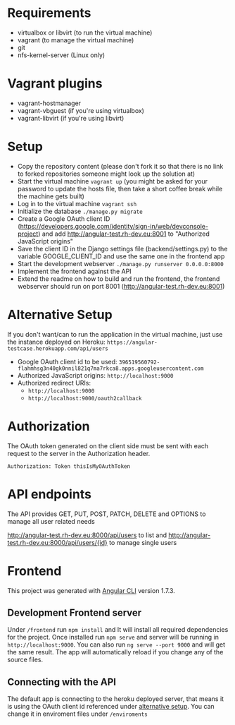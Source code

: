 Requirements
============

* virtualbox or libvirt (to run the virtual machine)
* vagrant (to manage the virtual machine)
* git
* nfs-kernel-server (Linux only)

Vagrant plugins
===============

* vagrant-hostmanager
* vagrant-vbguest (if you're using virtualbox)
* vagrant-libvirt (if you're using libvirt)

Setup
=====

* Copy the repository content (please don't fork it so that there is no link to forked repositories someone might look up the solution at)
* Start the virtual machine ```vagrant up``` (you might be asked for your password to update the hosts file, then take a short coffee break while the machine gets built)
* Log in to the virtual machine ```vagrant ssh```
* Initialize the database ```./manage.py migrate```
* Create a Google OAuth client ID (https://developers.google.com/identity/sign-in/web/devconsole-project) and add http://angular-test.rh-dev.eu:8001 to "Authorized JavaScript origins"
* Save the client ID in the Django settings file (backend/settings.py) to the variable GOOGLE_CLIENT_ID and use the same one in the frontend app
* Start the development webserver ```./manage.py runserver 0.0.0.0:8000```
* Implement the frontend against the API
* Extend the readme on how to build and run the frontend, the frontend webserver should run on port 8001 (http://angular-test.rh-dev.eu:8001)

Alternative Setup
================= 

If you don't want/can to run the application in the virtual machine, just use the instance deployed on Heroku: `https://angular-testcase.herokuapp.com/api/users`
* Google OAuth client id to be used: `396519560792-flahmhsg3n40gk0nnil821q7ma7rkca8.apps.googleusercontent.com`
* Authorized JavaScript origins: `http://localhost:9000`
* Authorized redirect URIs: 
  * `http://localhost:9000`
  * `http://localhost:9000/oauth2callback`

Authorization
=============

The OAuth token generated on the client side must be sent with each request to the server in the Authorization header.

```Authorization: Token thisIsMyOAuthToken```

API endpoints
=============

The API provides GET, PUT, POST, PATCH, DELETE and OPTIONS to manage all user related needs

http://angular-test.rh-dev.eu:8000/api/users to list and http://angular-test.rh-dev.eu:8000/api/users/{id} to manage single users

Frontend
========

This project was generated with [Angular CLI](https://github.com/angular/angular-cli) version 1.7.3.

## Development Frontend server
Under `/frontend` run `npm install` and It will install all required dependencies for the project.
Once installed run `npm serve` and server will be running in `http://localhost:9000`. You can also run `ng serve --port 9000` and will get the same result. 
The app will automatically reload if you change any of the source files.

## Connecting with the API
The default app is connecting to the heroku deployed server, that means it is using the OAuth client id referenced under [alternative setup](#alternative-setup).
You can change it in enviroment files under `/enviroments`